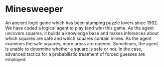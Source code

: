 # Minesweeper
An ancient logic game which has been stumping puzzle lovers since 1992. We have coded a logical agent to play (and win) this game. As the agent uncovers squares, it builds a knowledge base and makes inferences about which squares are safe and which squares contain mines. As the agent examines the safe squares, more areas are opened. Sometimes, the agent is unable to determine whether a square is safe or not. In the case, advanced tactics for a probabilistic treatment of forced guesses are employed.
